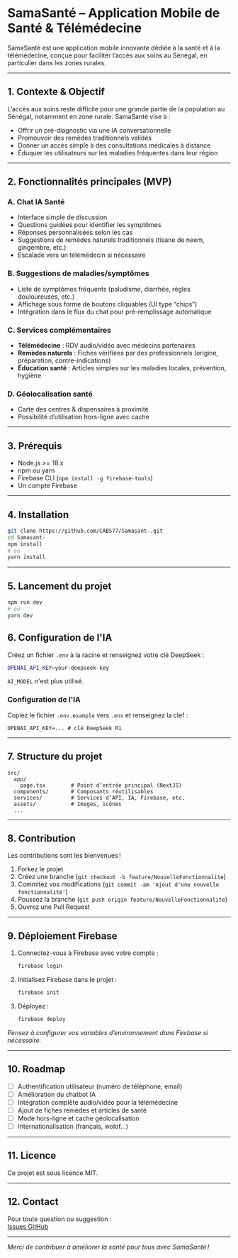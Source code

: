 # SamaSanté – Application Mobile de Santé & Télémédecine

SamaSanté est une application mobile innovante dédiée à la santé et à la télémédecine, conçue pour faciliter l’accès aux soins au Sénégal, en particulier dans les zones rurales.

---

## 1. Contexte & Objectif

L’accès aux soins reste difficile pour une grande partie de la population au Sénégal, notamment en zone rurale. SamaSanté vise à :

- Offrir un pré-diagnostic via une IA conversationnelle
- Promouvoir des remèdes traditionnels validés
- Donner un accès simple à des consultations médicales à distance
- Éduquer les utilisateurs sur les maladies fréquentes dans leur région

---

## 2. Fonctionnalités principales (MVP)

### A. Chat IA Santé
- Interface simple de discussion
- Questions guidées pour identifier les symptômes
- Réponses personnalisées selon les cas
- Suggestions de remèdes naturels traditionnels (tisane de neem, gingembre, etc.)
- Escalade vers un télémédecin si nécessaire

### B. Suggestions de maladies/symptômes
- Liste de symptômes fréquents (paludisme, diarrhée, règles douloureuses, etc.)
- Affichage sous forme de boutons cliquables (UI type “chips”)
- Intégration dans le flux du chat pour pré-remplissage automatique

### C. Services complémentaires
- **Télémédecine** : RDV audio/vidéo avec médecins partenaires
- **Remèdes naturels** : Fiches vérifiées par des professionnels (origine, préparation, contre-indications)
- **Éducation santé** : Articles simples sur les maladies locales, prévention, hygiène

### D. Géolocalisation santé
- Carte des centres & dispensaires à proximité
- Possibilité d’utilisation hors-ligne avec cache

---

## 3. Prérequis

- Node.js >= 18.x
- npm ou yarn
- Firebase CLI (`npm install -g firebase-tools`)
- Un compte Firebase

---

## 4. Installation

```bash
git clone https://github.com/CABS77/Samasant-.git
cd Samasant-
npm install
# ou
yarn install
```

---

## 5. Lancement du projet

```bash
npm run dev
# ou
yarn dev
```

## 6. Configuration de l'IA

Créez un fichier `.env` à la racine et renseignez votre clé DeepSeek :

```bash
OPENAI_API_KEY=your-deepseek-key
```

`AI_MODEL` n'est plus utilisé.

### Configuration de l'IA

Copiez le fichier `.env.example` vers `.env` et renseignez la clef :

```
OPENAI_API_KEY=... # clé DeepSeek R1
```

---

## 7. Structure du projet

```
src/
  app/
    page.tsx        # Point d’entrée principal (NextJS)
  components/       # Composants réutilisables
  services/         # Services d’API, IA, Firebase, etc.
  assets/           # Images, icônes
  ...
```

---

## 8. Contribution

Les contributions sont les bienvenues !

1. Forkez le projet
2. Créez une branche (`git checkout -b feature/NouvelleFonctionnalite`)
3. Commitez vos modifications (`git commit -am 'Ajout d'une nouvelle fonctionnalité'`)
4. Poussez la branche (`git push origin feature/NouvelleFonctionnalite`)
5. Ouvrez une Pull Request

---

## 9. Déploiement Firebase

1. Connectez-vous à Firebase avec votre compte :
    ```bash
    firebase login
    ```
2. Initialisez Firebase dans le projet :
    ```bash
    firebase init
    ```
3. Déployez :
    ```bash
    firebase deploy
    ```

*Pensez à configurer vos variables d’environnement dans Firebase si nécessaire.*

---

## 10. Roadmap

- [ ] Authentification utilisateur (numéro de téléphone, email)
- [ ] Amélioration du chatbot IA
- [ ] Intégration complète audio/vidéo pour la télémédecine
- [ ] Ajout de fiches remèdes et articles de santé
- [ ] Mode hors-ligne et cache géolocalisation
- [ ] Internationalisation (français, wolof…)

---

## 11. Licence

Ce projet est sous licence MIT.

---

## 12. Contact

Pour toute question ou suggestion :  
[Issues GitHub](https://github.com/CABS77/Samasant-/issues)

---

*Merci de contribuer à améliorer la santé pour tous avec SamaSanté !*
